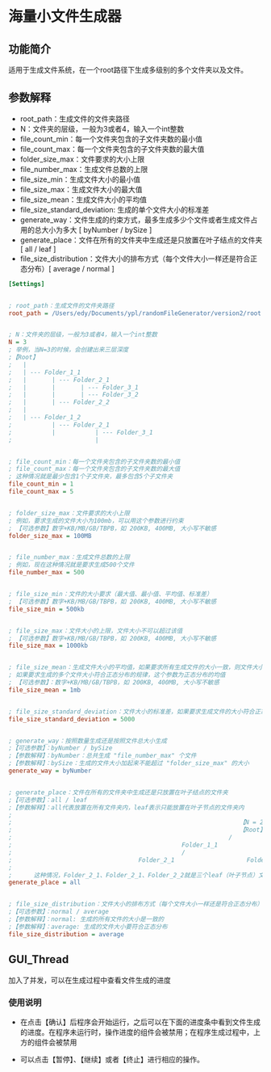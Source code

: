 # 海量小文件生成器

## 功能简介

适用于生成文件系统，在一个root路径下生成多级别的多个文件夹以及文件。

## 参数解释

* root_path：生成文件的文件夹路径
* N：文件夹的层级，一般为3或者4，输入一个int整数
* file_count_min：每一个文件夹包含的子文件夹数的最小值
* file_count_max：每一个文件夹包含的子文件夹数的最大值
* folder_size_max：文件要求的大小上限
* file_number_max：生成文件总数的上限
* file_size_min：生成文件大小的最小值
* file_size_max：生成文件大小的最大值
* file_size_mean：生成文件大小的平均值
* file_size_standard_deviation: 生成的单个文件大小的标准差
* generate_way：文件生成的约束方式，最多生成多少个文件或者生成文件占用的总大小为多大 [ byNumber / bySize ]
* generate_place：文件在所有的文件夹中生成还是只放置在叶子结点的文件夹 [ all / leaf ]
* file_size_distribution：文件大小的排布方式（每个文件大小一样还是符合正态分布）[ average / normal ]

```ini
[Settings]


; root_path：生成文件的文件夹路径
root_path = /Users/edy/Documents/ypl/randomFileGenerator/version2/root


; N：文件夹的层级，一般为3或者4，输入一个int整数
N = 3
; 举例，当N=3的时候，会创建出来三层深度
;【Root】
;	|
;	| --- Folder_1_1
;  	| 		| --- Folder_2_1
;  	|		|		| --- Folder_3_1
;  	|		|		| --- Folder_3_2
;  	|		| --- Folder_2_2
;   |
;   | --- Folder_1_2
;    		| --- Folder_2_1
;    	    |			| --- Folder_3_1
;					    |


; file_count_min：每一个文件夹包含的子文件夹数的最小值
; file_count_max：每一个文件夹包含的子文件夹数的最大值
; 这种情况就是最少包含1个子文件夹，最多包含5个子文件夹
file_count_min = 1
file_count_max = 5


; folder_size_max：文件要求的大小上限
; 例如，要求生成的文件大小为100mb，可以用这个参数进行约束
; 【可选参数】数字+KB/MB/GB/TBPB，如 200KB, 400MB, 大小写不敏感
folder_size_max = 100MB


; file_number_max：生成文件总数的上限
; 例如，现在这种情况就是要求生成500个文件
file_number_max = 500


; file_size_min：文件的大小要求（最大值、最小值、平均值、标准差）
; 【可选参数】数字+KB/MB/GB/TBPB，如 200KB, 400MB, 大小写不敏感
file_size_min = 500kb


; file_size_max：文件大小的上限，文件大小不可以超过该值
; 【可选参数】数字+KB/MB/GB/TBPB，如 200KB, 400MB, 大小写不敏感
file_size_max = 1000kb


; file_size_mean：生成文件大小的平均值，如果要求所有生成文件的大小一致，则文件大小为该值
; 如果要求生成的多个文件大小符合正态分布的规律，这个参数为正态分布的均值
; 【可选参数】：数字+KB/MB/GB/TBPB，如 200KB, 400MB, 大小写不敏感
file_size_mean = 1mb									


; file_size_standard_deviation：文件大小的标准差，如果要求生成文件的大小符合正态分布，会用到该参数
file_size_standard_deviation = 5000


; generate_way：按照数量生成还是按照文件总大小生成     
;【可选参数】：byNumber / bySize
;【参数解释】：byNumber：总共生成 "file_number_max" 个文件
;【参数解释】：bySize：生成的文件大小加起来不能超过 "folder_size_max" 的大小
generate_way = byNumber


; generate_place：文件在所有的文件夹中生成还是只放置在叶子结点的文件夹
;【可选参数】：all / leaf
;【参数解释】：all代表放置在所有文件夹内，leaf表示只能放置在叶子节点的文件夹内
;
;																【N = 2 一个实例】
;																【Root】根目录 
;															 /              \
;												Folder_1_1                Folder_1_2
;												/ 					    /			   \
;									Folder_2_1				      Folder_2_1	    	Folder_2_2
;
; 	   这种情况，Folder_2_1、Folder_2_1、Folder_2_2就是三个leaf（叶子节点）文件夹
generate_place = all


; file_size_distribution：文件大小的排布方式（每个文件大小一样还是符合正态分布）
;【可选参数】：normal / average
;【参数解释】：normal: 生成的所有文件的大小是一致的
;【参数解释】：average: 生成的文件大小要符合正态分布
file_size_distribution = average


```


## GUI_Thread

加入了并发，可以在生成过程中查看文件生成的进度


### 使用说明

* 在点击【确认】后程序会开始运行，之后可以在下面的进度条中看到文件生成的进度。在程序未运行时，操作进度的组件会被禁用；在程序生成过程中，上方的组件会被禁用


* 可以点击【暂停】、【继续】或者【终止】进行相应的操作。
